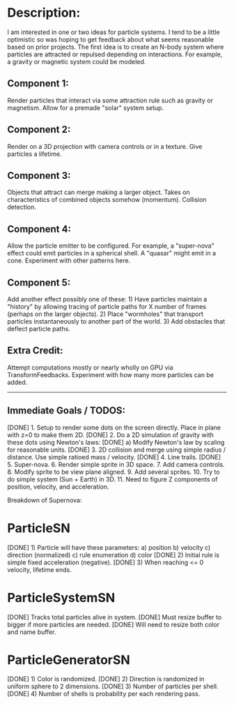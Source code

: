 # Description:

I am interested in one or two ideas for particle systems.  I tend to be a little optimistic so was hoping to get feedback about what seems reasonable based on prior projects.  The first idea is to create an N-body system where particles are attracted or repulsed depending on interactions.  For example, a gravity or magnetic system could be modeled.  

## Component 1:

Render particles that interact via some attraction rule such as gravity or magnetism.  Allow for a premade "solar" system setup.

## Component 2:

Render on a 3D projection with camera controls or in a texture.  Give particles a lifetime.

## Component 3:

Objects that attract can merge making a larger object.  Takes on characteristics of combined objects somehow (momentum).  Collision detection.

## Component 4:

Allow the particle emitter to be configured.  For example, a "super-nova" effect could emit particles in a spherical shell.  A "quasar" might emit in a cone.  Experiment with other patterns here.

## Component 5:

Add another effect possibly one of these:  1)  Have particles maintain a "history" by allowing tracing of particle paths for X number of frames (perhaps on the larger objects).  2)  Place "wormholes" that transport particles instantaneously to another part of the world.  3)  Add obstacles that deflect particle paths.

## Extra Credit:

Attempt computations mostly or nearly wholly on GPU via TransformFeedbacks.  Experiment with how many more particles can be added.

---------------------------------------------------------------------------------------

## Immediate Goals / TODOS:

[DONE] 1. Setup to render some dots on the screen directly.  Place in plane with z=0 to make them 2D.
[DONE] 2. Do a 2D simulation of gravity with these dots using Newton's laws:
  [DONE] a) Modify Newton's law by scaling for reasonable units.
[DONE] 3.  2D collision and merge using simple radius / distance.  Use simple ratioed mass / velocity.
[DONE] 4.  Line trails.
[DONE] 5.  Super-nova.
6.  Render simple sprite in 3D space.
7.  Add camera controls.
8.  Modify sprite to be view plane aligned.
9.  Add several sprites.
10. Try to do simple system (Sun + Earth) in 3D.
11. Need to figure Z components of position, velocity, and acceleration.

Breakdown of Supernova:

ParticleSN
==========

[DONE] 1) Particle will have these parameters:
   a) position 
   b) velocity
   c) direction (normalized)
   c) rule enumeration
   d) color
[DONE] 2) Initial rule is simple fixed acceleration (negative).
[DONE] 3) When reaching <= 0 velocity, lifetime ends.

ParticleSystemSN
================

[DONE] Tracks total particles alive in system.
[DONE] Must resize buffer to bigger if more particles are needed.
[DONE] Will need to resize both color and name buffer.

ParticleGeneratorSN
===================

[DONE] 1) Color is randomized.
[DONE] 2) Direction is randomized in uniform sphere to 2 dimensions.
[DONE] 3) Number of particles per shell.
[DONE] 4) Number of shells is probability per each rendering pass.
